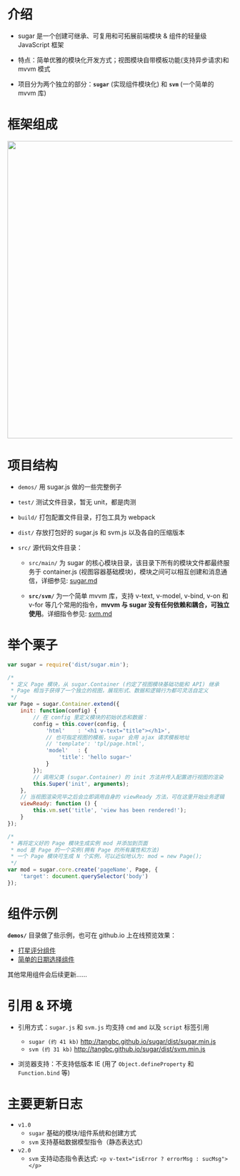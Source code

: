 
# 介绍
* sugar 是一个创建可继承、可复用和可拓展前端模块 & 组件的轻量级 JavaScript 框架

* 特点：简单优雅的模块化开发方式；视图模块自带模板功能(支持异步请求)和 mvvm 模式

* 项目分为两个独立的部分：**`sugar`** (实现组件模块化) 和 **`svm`** (一个简单的 mvvm 库)

# 框架组成
<img src="http://7xodrz.com1.z0.glb.clouddn.com/sugar-constructor-new" width="666">


# 项目结构
* `demos/` 用 sugar.js 做的一些完整例子

* `test/` 测试文件目录，暂无 unit，都是肉测

* `build/` 打包配置文件目录，打包工具为 webpack

* `dist/` 存放打包好的 sugar.js 和 svm.js 以及各自的压缩版本

* `src/` 源代码文件目录：

	* `src/main/` 为 sugar 的核心模块目录，该目录下所有的模块文件都最终服务于 container.js (视图容器基础模块)，模块之间可以相互创建和消息通信，详细参见: [sugar.md](https://github.com/tangbc/sugar/blob/master/README-sugar.md)

	* **`src/svm/`** 为一个简单 mvvm 库，支持 v-text, v-model, v-bind, v-on 和 v-for 等几个常用的指令，**mvvm 与 sugar 没有任何依赖和耦合，可独立使用**。详细指令参见: [svm.md](https://github.com/tangbc/sugar/blob/master/README-svm.md)


# 举个栗子

```javascript
var sugar = require('dist/sugar.min');

/*
 * 定义 Page 模块，从 sugar.Container (约定了视图模块基础功能和 API) 继承
 * Page 相当于获得了一个独立的视图，展现形式、数据和逻辑行为都可灵活自定义
 */
var Page = sugar.Container.extend({
	init: function(config) {
		// 在 config 里定义模块的初始状态和数据：
		config = this.cover(config, {
			'html'    : '<h1 v-text="title"></h1>',
			// 也可指定视图的模板，sugar 会用 ajax 请求模板地址
			// 'template': 'tpl/page.html',
			'model'   : {
				'title': 'hello sugar~'
			}
		});
		// 调用父类 (sugar.Container) 的 init 方法并传入配置进行视图的渲染
		this.Super('init', arguments);
	},
	// 当视图渲染完毕之后会立即调用自身的 viewReady 方法，可在这里开始业务逻辑
	viewReady: function () {
		this.vm.set('title', 'view has been rendered!');
	}
});

/*
 * 再将定义好的 Page 模块生成实例 mod 并添加到页面
 * mod 是 Page 的一个实例(拥有 Page 的所有属性和方法)
 * 一个 Page 模块可生成 N 个实例，可以近似地认为: mod = new Page();
 */
var mod = sugar.core.create('pageName', Page, {
	'target': document.querySelector('body')
});
```

# 组件示例
**`demos/`**  目录做了些示例，也可在 github.io 上在线预览效果：

* [打星评分组件](http://tangbc.github.io/sugar/demos/star/)
* [简单的日期选择组件](http://tangbc.github.io/sugar/demos/date/)

其他常用组件会后续更新……


# 引用 & 环境
* 引用方式：`sugar.js` 和 `svm.js` 均支持 `cmd` `amd` 以及 `script` 标签引用
	* `sugar (约 41 kb)` http://tangbc.github.io/sugar/dist/sugar.min.js
	* `svm (约 31 kb)` http://tangbc.github.io/sugar/dist/svm.min.js

* 浏览器支持：不支持低版本 IE (用了 `Object.defineProperty` 和 `Function.bind` 等)


# 主要更新日志
* `v1.0`
	* `sugar` 基础的模块/组件系统和创建方式
	* `svm` 支持基础数据模型指令（静态表达式）
* `v2.0`
	* `svm` 支持动态指令表达式: `<p v-text="isError ? errorMsg : sucMsg"></p>`